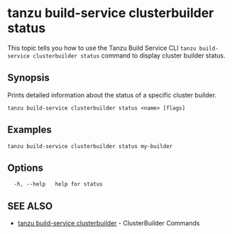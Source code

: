 # tanzu build-service clusterbuilder status

This topic tells you how to use the Tanzu Build Service CLI
`tanzu build-service clusterbuilder status` command to display cluster builder status.

## Synopsis

Prints detailed information about the status of a specific cluster builder.

```console
tanzu build-service clusterbuilder status <name> [flags]
```

## Examples

```console
tanzu build-service clusterbuilder status my-builder
```

## Options

```console
  -h, --help   help for status
```

## SEE ALSO

* [tanzu build-service clusterbuilder](tanzu_build-service_clusterbuilder.hbs.md)	 - ClusterBuilder Commands

